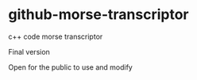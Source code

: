 # github-morse-transcriptor
<p>
c++ code morse transcriptor
</p>
<p>
Final version
</p>
<p>
Open for the public to use and modify
</p>
